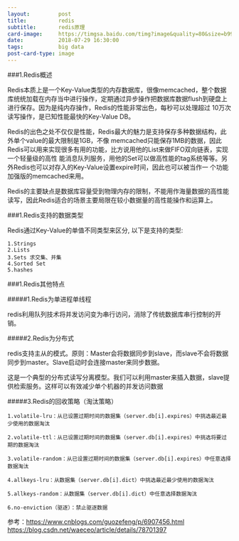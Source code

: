 ```yaml
---
layout:         post
title:          redis
subtitle:       redis原理
card-image:     https://timgsa.baidu.com/timg?image&quality=80&size=b9999_10000&sec=1532856733775&di=3afd96ca4e2bf2f23d1ee0f78c11bc5a&imgtype=0&src=http%3A%2F%2Fimg.linux.net.cn%2Fdata%2Fattachment%2Falbum%2F201504%2F02%2F113931p7quuu9s5wyk4twu.png.large.jpg
date:           2018-07-29 16:30:00
tags:           big data
post-card-type: image
---
```


###1.Redis概述

Redis本质上是一个Key-Value类型的内存数据库，很像memcached，整个数据库统统加载在内存当中进行操作，定期通过异步操作把数据库数据flush到硬盘上进行保存。因为是纯内存操作，Redis的性能非常出色，每秒可以处理超过 10万次读写操作，是已知性能最快的Key-Value DB。

Redis的出色之处不仅仅是性能，Redis最大的魅力是支持保存多种数据结构，此外单个value的最大限制是1GB，不像 memcached只能保存1MB的数据，因此Redis可以用来实现很多有用的功能，比方说用他的List来做FIFO双向链表，实现一个轻量级的高性 能消息队列服务，用他的Set可以做高性能的tag系统等等。另外Redis也可以对存入的Key-Value设置expire时间，因此也可以被当作一 个功能加强版的memcached来用。

Redis的主要缺点是数据库容量受到物理内存的限制，不能用作海量数据的高性能读写，因此Redis适合的场景主要局限在较小数据量的高性能操作和运算上。

###1.Redis支持的数据类型

Redis通过Key-Value的单值不同类型来区分, 以下是支持的类型:

    1.Strings
    2.Lists
    3.Sets 求交集、并集
    4.Sorted Set 
    5.hashes
    
###1.Redis其他特点

#####1.Redis为单进程单线程

redis利用队列技术将并发访问变为串行访问，消除了传统数据库串行控制的开销。

#####2.Redis为分布式

redis支持主从的模式。原则：Master会将数据同步到slave，而slave不会将数据同步到master。Slave启动时会连接master来同步数据。

这是一个典型的分布式读写分离模型。我们可以利用master来插入数据，slave提供检索服务。这样可以有效减少单个机器的并发访问数据


#####3.Redis的回收策略（淘汰策略）

    1.volatile-lru：从已设置过期时间的数据集（server.db[i].expires）中挑选最近最少使用的数据淘汰

    2.volatile-ttl：从已设置过期时间的数据集（server.db[i].expires）中挑选将要过期的数据淘汰

    3.volatile-random：从已设置过期时间的数据集（server.db[i].expires）中任意选择数据淘汰

    4.allkeys-lru：从数据集（server.db[i].dict）中挑选最近最少使用的数据淘汰

    5.allkeys-random：从数据集（server.db[i].dict）中任意选择数据淘汰

    6.no-enviction（驱逐）：禁止驱逐数据

参考：https://www.cnblogs.com/guozefeng/p/6907456.html
https://blog.csdn.net/waeceo/article/details/78701397
